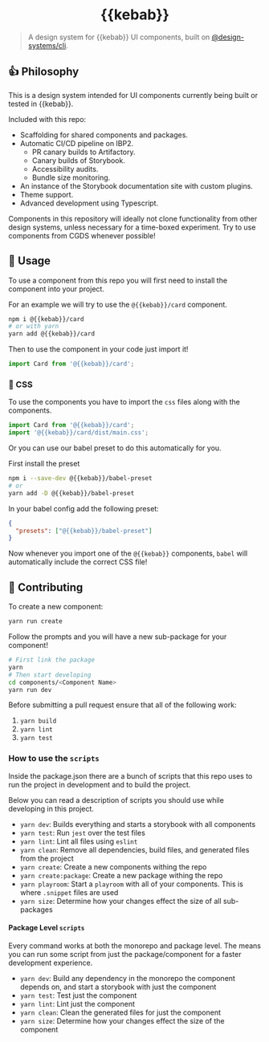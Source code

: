 <div align="center">
  <h1>{{kebab}}</h1>
</div>

> A design system for {{kebab}} UI components, built on [@design-systems/cli](https://github.com/intuit/design-systems-cli).

## 👍 Philosophy

This is a design system intended for UI components currently being built or tested in {{kebab}}.

Included with this repo:

- Scaffolding for shared components and packages.
- Automatic CI/CD pipeline on IBP2.
  - PR canary builds to Artifactory.
  - Canary builds of Storybook.
  - Accessibility audits.
  - Bundle size monitoring.
- An instance of the Storybook documentation site with custom plugins.
- Theme support.
- Advanced development using Typescript.

Components in this repository will ideally not clone functionality from other design systems, unless necessary for a time-boxed experiment. Try to use components from CGDS whenever possible!

## 🚀 Usage

To use a component from this repo you will first need to install the component into your project.

For an example we will try to use the `@{{kebab}}/card` component.

```sh
npm i @{{kebab}}/card
# or with yarn
yarn add @{{kebab}}/card
```

Then to use the component in your code just import it!

```js
import Card from '@{{kebab}}/card';
```

### :nail_care: CSS

To use the components you have to import the `css` files along with the components.

```js
import Card from '@{{kebab}}/card';
import '@{{kebab}}/card/dist/main.css';
```

Or you can use our babel preset to do this automatically for you.

First install the preset

```sh
npm i --save-dev @{{kebab}}/babel-preset
# or
yarn add -D @{{kebab}}/babel-preset
```

In your babel config add the following preset:

```json
{
  "presets": ["@{{kebab}}/babel-preset"]
}
```

Now whenever you import one of the `@{{kebab}}` components, `babel` will automatically include the correct CSS file!

## 🤝 Contributing

To create a new component:

```sh
yarn run create
```

Follow the prompts and you will have a new sub-package for your component!

```sh
# First link the package
yarn
# Then start developing
cd components/<Component Name>
yarn run dev
```

Before submitting a pull request ensure that all of the following work:

1. `yarn build`
2. `yarn lint`
3. `yarn test`

### How to use the `scripts`

Inside the package.json there are a bunch of scripts that this repo uses to run the project in development and to build the project.

Below you can read a description of scripts you should use while developing in this project.

- `yarn dev`: Builds everything and starts a storybook with all components
- `yarn test`: Run `jest` over the test files
- `yarn lint`: Lint all files using `eslint`
- `yarn clean`: Remove all dependencies, build files, and generated files from the project
- `yarn create`: Create a new components withing the repo
- `yarn create:package`: Create a new package withing the repo
- `yarn playroom`: Start a `playroom` with all of your components. This is where `.snippet` files are used
- `yarn size`: Determine how your changes effect the size of all sub-packages

#### Package Level `scripts`

Every command works at both the monorepo and package level. The means you can run some script from just the package/component for a faster development experience.

- `yarn dev`: Build any dependency in the monorepo the component depends on, and start a storybook with just the component
- `yarn test`: Test just the component
- `yarn lint`: Lint just the component
- `yarn clean`: Clean the generated files for just the component
- `yarn size`: Determine how your changes effect the size of the component
